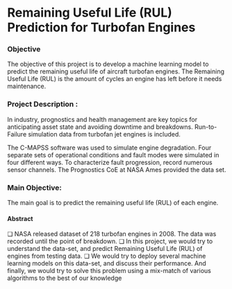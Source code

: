 # Remaining Useful Life (RUL) Prediction for Turbofan Engines

### Objective
The objective of this project is to develop a machine learning model to predict the remaining useful life of aircraft turbofan engines. The Remaining Useful Life (RUL) is the amount of cycles an engine has left before it needs maintenance.

### Project Description :
In industry, prognostics and health management are key topics for anticipating asset state and avoiding downtime and breakdowns. Run-to-Failure simulation data from turbofan jet engines is included.

The C-MAPSS software was used to simulate engine degradation. Four separate sets of operational conditions and fault modes were simulated in four different ways. To characterize fault progression, record numerous sensor channels. The Prognostics CoE at NASA Ames provided the data set.

### Main Objective:
The main goal is to predict the remaining useful life (RUL) of each engine. 

  #### Abstract
❏ NASA released dataset of 218 turbofan 
engines in 2008. The data was recorded until 
the point of breakdown. 
❏ In this project, we would try to understand 
the data-set, and predict Remaining Useful 
Life (RUL) of engines from testing data. 
❏ We would try to deploy several machine 
learning models on this data-set, and discuss 
their performance. And finally, we would try 
to solve this problem using a mix-match of 
various algorithms to the best of our knowledge
